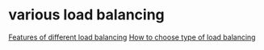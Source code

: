# various load balancing

[Features of different load balancing](./2025-07-25_Features-of-different-load-balancing.md)
[How to choose type of load balancing](./2025-07-25_How-to-choose-type-of-load-balancing.md)

